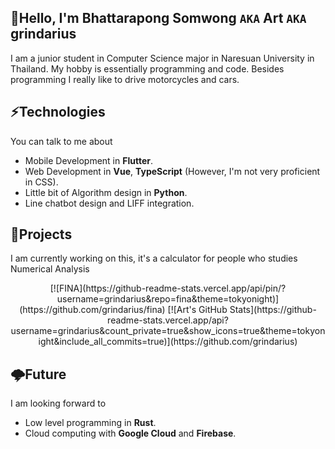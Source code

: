 ## 👋Hello, I'm Bhattarapong Somwong `AKA` Art `AKA` grindarius

I am a junior student in Computer Science major in Naresuan University in Thailand. My hobby is essentially programming and code. Besides programming I really like to drive motorcycles and cars.

## ⚡Technologies
You can talk to me about
- Mobile Development in **Flutter**.
- Web Development in **Vue**, **TypeScript** (However, I'm not very proficient in CSS).
- Little bit of Algorithm design in **Python**.
- Line chatbot design and LIFF integration.

## 🚧Projects
I am currently working on this, it's a calculator for people who studies Numerical Analysis

<p align="center">
  [![FINA](https://github-readme-stats.vercel.app/api/pin/?username=grindarius&repo=fina&theme=tokyonight)](https://github.com/grindarius/fina)
  [![Art's GitHub Stats](https://github-readme-stats.vercel.app/api?username=grindarius&count_private=true&show_icons=true&theme=tokyonight&include_all_commits=true)](https://github.com/grindarius)
</p>

## 🌩️Future
I am looking forward to
- Low level programming in **Rust**.
- Cloud computing with **Google Cloud** and **Firebase**.
